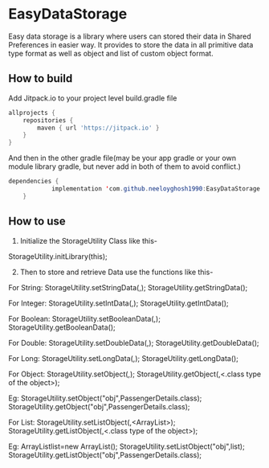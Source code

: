 EasyDataStorage
=======

Easy data storage is a library where users can stored their data in Shared Preferences in easier way. It provides to store the data in all primitive data type format as well as object and list of custom object format.

## How to build

Add Jitpack.io to your project level build.gradle file 
```gradle
allprojects {
    repositories {
        maven { url 'https://jitpack.io' }
    }
}
```
  
And then in the other gradle file(may be your app gradle or your own module library gradle, but never add in both of them to avoid conflict.)
```java
dependencies {
	        implementation 'com.github.neeloyghosh1990:EasyDataStorage:v1.0'
	}
```
## How to use
1) Initialize the StorageUtility Class like this- 
 
 StorageUtility.initLibrary(this);

2) Then to store and retrieve  Data use the functions like this-

For String:
   StorageUtility.setStringData(<key for storing the value>,<Value>);
   StorageUtility.getStringData(<key for storing the value>);
  
For Integer:
   StorageUtility.setIntData(<key for storing the value>,<Value>);
   StorageUtility.getIntData(<key for storing the value>);
  
For Boolean:
   StorageUtility.setBooleanData(<key for storing the value>,<Value>);
   StorageUtility.getBooleanData(<key for storing the value>);

 For Double:
   StorageUtility.setDoubleData(<key for storing the value>,<Value>);
   StorageUtility.getDoubleData(<key for storing the value>);
  

 For Long:
   StorageUtility.setLongData(<key for storing the value>,<Value>);
   StorageUtility.getLongData(<key for storing the value>);
  
 For Object:
   StorageUtility.setObject(<key for storing the value>,<Object>);
   StorageUtility.getObject(<key for storing the value>,<.class type of the object>);
  
   Eg:
   StorageUtility.setObject("obj",PassengerDetails.class);
   StorageUtility.getObject("obj",PassengerDetails.class);
 
  For List:
   StorageUtility.setListObject(<key for storing the value>,<ArrayList<Object>>);
   StorageUtility.getListObject(<key for storing the value>,<.class type of the object>);
  
   Eg:
   ArrayList<Object>list=new ArrayList<Object>();
   StorageUtility.setListObject("obj",list);
   StorageUtility.getListObject("obj",PassengerDetails.class);
